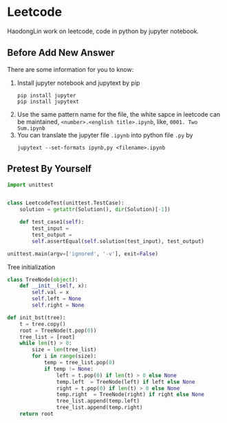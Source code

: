 <!-- #region -->
# Leetcode
HaodongLin work on leetcode, code in python by jupyter notebook.

## Before Add New Answer
There are some information for you to know:
1. Install jupyter notebook and jupytext by pip
   ```shell
   pip install jupyter
   pip install jupytext
   ```
2. Use the same pattern name for the file, the white sapce in leetcode can be maintained, `<number>.<english title>.ipynb`, like, `0001. Two Sum.ipynb`
3. You can translate the jupyter file `.ipynb` into python file `.py` by
   ```shell
   jupytext --set-formats ipynb,py <filename>.ipynb
   ```

## Pretest By Yourself
```python
import unittest


class LeetcodeTest(unittest.TestCase):
    solution = getattr(Solution(), dir(Solution)[-1])

    def test_case1(self):
        test_input = 
        test_output = 
        self.assertEqual(self.solution(test_input), test_output)

unittest.main(argv=['ignored', '-v'], exit=False)
```
Tree initialization
```python
class TreeNode(object):
    def __init__(self, x):
        self.val = x
        self.left = None
        self.right = None

def init_bst(tree):
    t = tree.copy()
    root = TreeNode(t.pop(0))
    tree_list = [root]
    while len(t) > 0:
        size = len(tree_list)
        for i in range(size):
            temp = tree_list.pop(0)
            if temp != None:
                left = t.pop(0) if len(t) > 0 else None
                temp.left  = TreeNode(left) if left else None
                right = t.pop(0) if len(t) > 0 else None
                temp.right  = TreeNode(right) if right else None
                tree_list.append(temp.left)
                tree_list.append(temp.right)
    return root
```
<!-- #endregion -->
